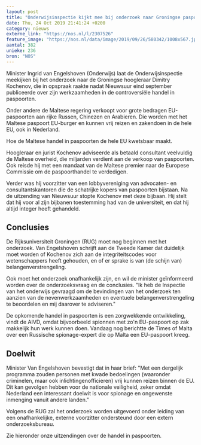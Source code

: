 ```yaml
---
layout: post
title: "Onderwijsinspectie kijkt mee bij onderzoek naar Groningse paspoortprofessor"
date: Thu, 24 Oct 2019 21:41:24 +0200
category: nieuws
externe_link: "https://nos.nl/l/2307526"
feature_image: "https://nos.nl/data/image/2019/09/26/580342/1008x567.jpg"
aantal: 382
unieke: 236
bron: "NOS"
---
```


<p>Minister Ingrid van Engelshoven (Onderwijs) laat de Onderwijsinspectie meekijken bij het onderzoek naar de Groningse hoogleraar Dimitry Kochenov, die in opspraak raakte nadat Nieuwsuur eind september publiceerde over zijn werkzaamheden in de controversiële handel in paspoorten.</p>
<p>Onder andere de Maltese regering verkoopt voor grote bedragen EU-paspoorten aan rijke Russen, Chinezen en Arabieren. Die worden met het Maltese paspoort EU-burger en kunnen vrij reizen en zakendoen in de hele EU, ook in Nederland.</p>
<p>Hoe de Maltese handel in paspoorten de hele EU kwetsbaar maakt.</p>
<p>Hoogleraar en jurist Kochenov adviseerde als betaald consultant veelvuldig de Maltese overheid, die miljarden verdient aan de verkoop van paspoorten. Ook reisde hij met een mandaat van de Maltese premier naar de Europese Commissie om de paspoorthandel te verdedigen.</p>
<p>Verder was hij voorzitter van een lobbyvereniging van advocaten- en consultantskantoren die de schatrijke kopers van paspoorten bijstaan. Na de uitzending van Nieuwsuur stopte Kochenov met deze bijbaan. Hij stelt dat hij voor al zijn bijbanen toestemming had van de universiteit, en dat hij altijd integer heeft gehandeld.</p>
<h2>Conclusies</h2>
<p>De Rijksuniversiteit Groningen (RUG) moet nog beginnen met het onderzoek. Van Engelshoven schrijft aan de Tweede Kamer dat duidelijk moet worden of Kochenov zich aan de integriteitscodes voor wetenschappers heeft gehouden, en of er sprake is van (de schijn van) belangenverstrengeling.</p>
<p>Ook moet het onderzoek onafhankelijk zijn, en wil de minister geïnformeerd worden over de onderzoeksvraag en de conclusies. "Ik heb de Inspectie van het onderwijs gevraagd om de bevindingen van het onderzoek ten aanzien van de nevenwerkzaamheden en eventuele belangenverstrengeling te beoordelen en mij daarover te adviseren."</p>
<p>De opkomende handel in paspoorten is een zorgwekkende ontwikkeling, vindt de AIVD, omdat bijvoorbeeld spionnen met zo'n EU-paspoort op zak makkelijk hun werk kunnen doen. Vandaag nog berichtte de Times of Malta over een Russische spionage-expert die op Malta een EU-paspoort kreeg.</p>
<h2>Doelwit</h2>
<p>Minister Van Engelshoven bevestigt dat in haar brief: "Met een dergelijk programma zouden personen met kwade bedoelingen (waaronder criminelen, maar ook inlichtingenofficieren) vrij kunnen reizen binnen de EU. Dit kan gevolgen hebben voor de nationale veiligheid, zeker omdat Nederland een interessant doelwit is voor spionage en ongewenste inmenging vanuit andere landen."</p>
<p>Volgens de RUG zal het onderzoek worden uitgevoerd onder leiding van een onafhankelijke, externe voorzitter ondersteund door een extern onderzoeksbureau.</p>
<p>Zie hieronder onze uitzendingen over de handel in paspoorten.</p>
